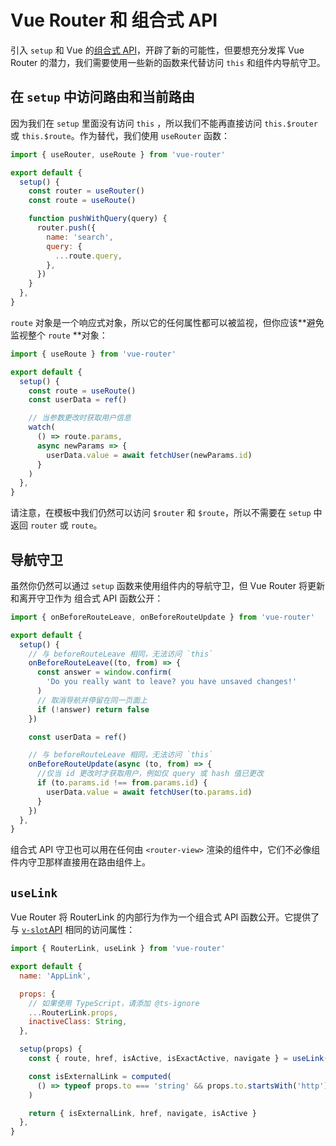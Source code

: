 # Vue Router 和 组合式 API

引入 `setup` 和 Vue 的[组合式 API](https://v3.vuejs.org/guide/composition-api-introduction.html)，开辟了新的可能性，但要想充分发挥 Vue Router 的潜力，我们需要使用一些新的函数来代替访问 `this` 和组件内导航守卫。

## 在 `setup` 中访问路由和当前路由

因为我们在 `setup` 里面没有访问 `this` ，所以我们不能再直接访问 `this.$router` 或 `this.$route`。作为替代，我们使用 `useRouter` 函数：

```js
import { useRouter, useRoute } from 'vue-router'

export default {
  setup() {
    const router = useRouter()
    const route = useRoute()

    function pushWithQuery(query) {
      router.push({
        name: 'search',
        query: {
          ...route.query,
        },
      })
    }
  },
}
```

`route` 对象是一个响应式对象，所以它的任何属性都可以被监视，但你应该**避免监视整个 `route` **对象：

```js
import { useRoute } from 'vue-router'

export default {
  setup() {
    const route = useRoute()
    const userData = ref()

    // 当参数更改时获取用户信息
    watch(
      () => route.params,
      async newParams => {
        userData.value = await fetchUser(newParams.id)
      }
    )
  },
}
```

请注意，在模板中我们仍然可以访问 `$router` 和 `$route`，所以不需要在 `setup` 中返回 `router` 或 `route`。

## 导航守卫

虽然你仍然可以通过 `setup` 函数来使用组件内的导航守卫，但 Vue Router 将更新和离开守卫作为 组合式 API 函数公开：

```js
import { onBeforeRouteLeave, onBeforeRouteUpdate } from 'vue-router'

export default {
  setup() {
    // 与 beforeRouteLeave 相同，无法访问 `this`
    onBeforeRouteLeave((to, from) => {
      const answer = window.confirm(
        'Do you really want to leave? you have unsaved changes!'
      )
      // 取消导航并停留在同一页面上
      if (!answer) return false
    })

    const userData = ref()

    // 与 beforeRouteLeave 相同，无法访问 `this`
    onBeforeRouteUpdate(async (to, from) => {
      //仅当 id 更改时才获取用户，例如仅 query 或 hash 值已更改
      if (to.params.id !== from.params.id) {
        userData.value = await fetchUser(to.params.id)
      }
    })
  },
}
```

组合式 API 守卫也可以用在任何由 `<router-view>` 渲染的组件中，它们不必像组件内守卫那样直接用在路由组件上。

## `useLink`

Vue Router 将 RouterLink 的内部行为作为一个组合式 API 函数公开。它提供了与 [`v-slot`API](/zh/api/#router-link-s-v-slot) 相同的访问属性：

```js
import { RouterLink, useLink } from 'vue-router'

export default {
  name: 'AppLink',

  props: {
    // 如果使用 TypeScript，请添加 @ts-ignore
    ...RouterLink.props,
    inactiveClass: String,
  },

  setup(props) {
    const { route, href, isActive, isExactActive, navigate } = useLink(props)

    const isExternalLink = computed(
      () => typeof props.to === 'string' && props.to.startsWith('http')
    )

    return { isExternalLink, href, navigate, isActive }
  },
}
```
